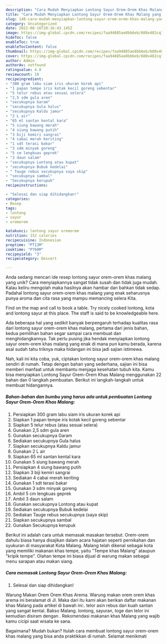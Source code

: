 ```yaml
---
description: "Cara Mudah Menyiapkan Lontong Sayur Orem-Orem Khas Malang yang Enak"
title: "Cara Mudah Menyiapkan Lontong Sayur Orem-Orem Khas Malang yang Enak"
slug: 148-cara-mudah-menyiapkan-lontong-sayur-orem-orem-khas-malang-yang-enak
category: Uncategorized
date: 2022-08-16T20:16:43.145Z
image: https://img-global.cpcdn.com/recipes/faa94885ae8bb6eb/680x482cq70/lontong-sayur-orem-orem-khas-malang-foto-resep-utama.jpg
hideToc: false
enableToc: true
enableTocContent: false
thumbnail: https://img-global.cpcdn.com/recipes/faa94885ae8bb6eb/680x482cq70/lontong-sayur-orem-orem-khas-malang-foto-resep-utama.jpg
cover: https://img-global.cpcdn.com/recipes/faa94885ae8bb6eb/680x482cq70/lontong-sayur-orem-orem-khas-malang-foto-resep-utama.jpg
author: Admin
authorAv: notfound
ratingvalue: 4.8
reviewcount: 10
recipeingredient:
- "300 gram labu siam iris ukuran korek api"
- "1 papan tempe iris kotak kecil goreng sebentar"
- "5 telur rebus atau sesuai selera"
- "2,5 sdm gula aren"
- "secukupnya Garam"
- "secukupnya Gula halus"
- "secukupnya Kaldu jamur"
- "2 L air"
- "65 ml santan kental kara"
- "5 siung bawang merah"
- "4 siung bawang putih"
- "3 biji kemiri sangrai"
- "4 cabai merah keriting"
- "1 sdt terasi bakar"
- "3 sdm minyak goreng"
- "5 cm lengkuas geprek"
- "3 daun salam"
- "secukupnya Lontong atau kupat"
- "secukupnya Bubuk kedelai"
- " Tauge rebus secukupnya saya skip"
- "secukupnya sambal"
- "Secukupnya kerupuk"
recipeinstructions:

- "Selesai dan siap dihidangkan!"
categories:
- Resep
tags:
- lontong
- sayur
- oremorem

katakunci: lontong sayur oremorem 
nutrition: 152 calories
recipecuisine: Indonesian
preptime: "PT13M"
cooktime: "PT60M"
recipeyield: "3"
recipecategory: Dessert

---
```





Anda sedang mencari ide resep lontong sayur orem-orem khas malang yang unik? Cara menyiapkannya sangat tidak susah dan tidak juga mudah. Kalau keliru mengolah maka hasilnya akan hambar dan bahkan tidak sedap. Padahal lontong sayur orem-orem khas malang yang enak seharusnya punya aroma dan cita rasa yang mampu memancing selera Kita.





Find on the map and call to book a table. Try nicely cooked lontong, kota and lontong sayur at this place. The staff is said to be knowledgeable here.

Ada beberapa hal yang sedikit banyak berpengaruh terhadap kualitas rasa dari lontong sayur orem-orem khas malang, pertama dari jenis bahan, kedua pemilihan bahan segar sampai cara membuat dan menghidangkannya. Tak perlu pusing jika hendak menyiapkan lontong sayur orem-orem khas malang yang enak di mana pun kamu berada, karena asal sudah tahu triknya maka hidangan ini bisa jadi sajian istimewa.






Nah, kali ini kita coba, yuk, ciptakan lontong sayur orem-orem khas malang sendiri di rumah. Tetap dengan bahan yang sederhana, sajian ini bisa memberi manfaat untuk membantu menjaga kesehatan tubuh kita. Kamu bisa menyiapkan Lontong Sayur Orem-Orem Khas Malang menggunakan 22 bahan dan 0 langkah pembuatan. Berikut ini langkah-langkah untuk membuat hidangannya.

<!--inarticleads1-->

##### Bahan-bahan dan bumbu yang harus ada untuk pembuatan Lontong Sayur Orem-Orem Khas Malang:

1. Persiapkan 300 gram labu siam iris ukuran korek api
1. Siapkan 1 papan tempe iris kotak kecil goreng sebentar
1. Siapkan 5 telur rebus (atau sesuai selera)
1. Gunakan 2,5 sdm gula aren
1. Gunakan secukupnya Garam
1. Sediakan secukupnya Gula halus
1. Siapkan secukupnya Kaldu jamur
1. Gunakan 2 L air
1. Siapkan 65 ml santan kental kara
1. Gunakan 5 siung bawang merah
1. Persiapkan 4 siung bawang putih
1. Siapkan 3 biji kemiri sangrai
1. Sediakan 4 cabai merah keriting
1. Gunakan 1 sdt terasi bakar
1. Gunakan 3 sdm minyak goreng
1. Ambil 5 cm lengkuas geprek
1. Ambil 3 daun salam
1. Gunakan secukupnya Lontong atau kupat
1. Sediakan secukupnya Bubuk kedelai
1. Sediakan  Tauge rebus secukupnya (saya skip)
1. Siapkan secukupnya sambal
1. Gunakan Secukupnya kerupuk


Berikut ini adalah cara untuk memasak masakan tersebut. Orem-orem dahulu biasa hanya disajikan dalam acara hajatan seperti pernikahan dan syukuran di masyarakat Kota Malang. Malang telah dikenal sebagai kota yang memiliki makanan khas tempe, yaitu &#34;Tempe khas Malang&#34; ataupun &#34;kripik tempe&#34;. Olahan tempe ini biasa dijual di warung makan sebagai menu sarapan atau makan siang. 

<!--inarticleads2-->

##### Cara memasak Lontong Sayur Orem-Orem Khas Malang:


1. Selesai dan siap dihidangkan!

Warung Makan Orem Orem Khas Arema. Warung makan orem orem khas arema ini beralamat di Jl. Maka dari itu kami akan berikan daftar makanan khas Malang pada artikel di bawah ini:. telor asin rebus dan kuah santan yang sangat kental. Bakso Malang. lontong, sayuran, toge dan telor ini kemudian disiram dengan . Rekomendasi makanan khas Malang yang wajib kamu cicipi saat wisata ke sana. 

Bagaimana? Mudah bukan? Itulah cara membuat lontong sayur orem-orem khas malang yang bisa anda praktikkan di rumah. Selamat menikmati
